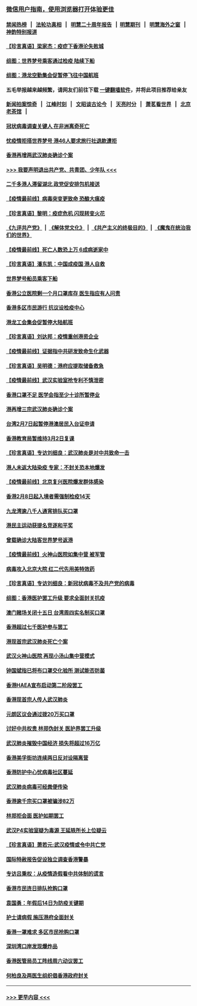 ### [微信用户指南，使用浏览器打开体验更佳](https://github.com/gfw-breaker/banned-news1/blob/master/indexes/wechat-guide.md?t=0)
#### [禁闻热榜](热点新闻.md?t=0)  &nbsp;&nbsp;|&nbsp;&nbsp; [法轮功真相](https://github.com/gfw-breaker/truth/blob/master/README.md?t=0) &nbsp;&nbsp;|&nbsp;&nbsp; [明慧二十周年报告](https://github.com/gfw-breaker/mh-reports/blob/master/README.md?t=0) &nbsp;&nbsp;|&nbsp;&nbsp;[明慧期刊](https://github.com/gfw-breaker/mh-qikan) &nbsp;&nbsp;|&nbsp;&nbsp; [明慧海外之窗](https://github.com/gfw-breaker/mh-news/blob/master/README.md?t=0) &nbsp;&nbsp;|&nbsp;&nbsp; [神韵特别报道](https://github.com/gfw-breaker/mh-news/blob/master/shenyun.md?t=0)
#### [【珍言真语】梁家杰：疫症下香港沦失败城](../pages/nsc415/n11861588.md?t=02120801) 
#### [组图：世界梦号乘客通过检疫 陆续下船](../pages/nsc415/n11858302.md?t=02120801) 
#### [组图：港龙空勤集会促暂停飞往中国航班](../pages/nsc415/n11858190.md?t=02120801) 
#### 五毛举报越来越频繁，请网友们前往下载 [一键翻墙软件](https://github.com/gfw-breaker/ssr-accounts)，并将此项目推荐给亲友
#### [新闻拍案惊奇](https://github.com/gfw-breaker/banned-news1/blob/master/pages/link4.md) &nbsp;&nbsp;|&nbsp;&nbsp; [江峰时刻](https://github.com/gfw-breaker/banned-news1/blob/master/pages/link4.md) &nbsp;&nbsp;|&nbsp;&nbsp; [文昭谈古论今](https://github.com/gfw-breaker/banned-news1/blob/master/pages/link4.md) &nbsp;&nbsp;|&nbsp;&nbsp; [天亮时分](https://github.com/gfw-breaker/banned-news1/blob/master/pages/link4.md) &nbsp;&nbsp;|&nbsp;&nbsp; [萧茗看世界](https://github.com/gfw-breaker/banned-news1/blob/master/pages/link4.md) &nbsp;&nbsp;|&nbsp;&nbsp; [北京老茶馆](https://github.com/gfw-breaker/banned-news1/blob/master/pages/link4.md) &nbsp;&nbsp;|&nbsp;&nbsp; 
#### [冠状病毒调查关键人 在非洲离奇死亡](../pages/nsc415/n11859798.md?t=02120801) 
#### [忧疫情拒搭世界梦号 港46人要求旅行社退款遭拒](../pages/nsc415/n11859849.md?t=02120801) 
#### [香港再增两武汉肺炎确诊个案](../pages/nsc415/n11859833.md?t=02120801) 
#### [>>> 我要声明退出共产党、共青团、少年队 <<<](https://github.com/begood0513/goodnews/blob/master/quit/letter.md) 
#### [二千多港人滞留湖北 政党促安排包机接送](../pages/nsc415/n11859831.md?t=02120801) 
#### [【疫情最前线】病毒突变更致命 恐酿大瘟疫](../pages/nsc415/n11859604.md?t=02120801) 
#### [【珍言真语】黎明：疫症危机 闪现转变火花](../pages/nsc415/n11859199.md?t=02120801) 
#### [《九评共产党》](https://github.com/begood0513/9ping.md/blob/master/README.md) &nbsp;|&nbsp; [《解体党文化》](../../../../jtdwh.md/blob/master/README.md)  &nbsp;|&nbsp; [《共产主义的终极目的》](../../../../gczydzjmd.md/blob/master/README.md) &nbsp;|&nbsp; [《魔鬼在统治我们的世界》](../../../../mgztzwmdsj.md/blob/master/README.md) 
#### [【疫情最前线】死亡人数恐上万 6成病逝家中](../pages/nsc415/n11856687.md?t=02120801) 
#### [【珍言真语】潘东凯：中国成疫国 港人自救](../pages/nsc415/n11856962.md?t=02120801) 
#### [世界梦号船员乘客下船](../pages/nsc415/n11856883.md?t=02120801) 
#### [香港公立医院剩一个月口罩库存 医生指应有人问责](../pages/nsc415/n11856875.md?t=02120801) 
#### [香港多区市民游行 抗议设检疫中心](../pages/nsc415/n11856866.md?t=02120801) 
#### [港龙工会集会促暂停大陆航班](../pages/nsc415/n11856840.md?t=02120801) 
#### [【珍言真语】刘达邦：疫情重创港资企业](../pages/nsc415/n11854274.md?t=02120801) 
#### [【疫情最前线】证据指中共研发致命生化武器](../pages/nsc415/n11853087.md?t=02120801) 
#### [【珍言真语】吴明德：港府应提取储备救急](../pages/nsc415/n11852734.md?t=02120801) 
#### [【疫情最前线】武汉实验室抢专利不慎泄密](../pages/nsc415/n11850310.md?t=02120801) 
#### [香港口罩不足 医学会指至少十诊所暂停业](../pages/nsc415/n11850301.md?t=02120801) 
#### [港再增三宗武汉肺炎确诊个案](../pages/nsc415/n11850328.md?t=02120801) 
#### [台湾2月7日起暂停港澳居民入台证申请](../pages/nsc415/n11850304.md?t=02120801) 
#### [香港教育局暂维持3月2日复课](../pages/nsc415/n11850260.md?t=02120801) 
#### [【珍言真语】专访刘细良：武汉肺炎是对中共致命一击](../pages/nsc415/n11849934.md?t=02120801) 
#### [港人未返大陆染疫 专家：不封关恐本地爆发](../pages/nsc415/n11848021.md?t=02120801) 
#### [【疫情最前线】北京复兴医院爆发群体感染](../pages/nsc415/n11847626.md?t=02120801) 
#### [香港2月8日起入境者需强制检疫14天](../pages/nsc415/n11847658.md?t=02120801) 
#### [九龙湾逾八千人通宵排队买口罩](../pages/nsc415/n11847647.md?t=02120801) 
#### [港民主运动获提名竞逐和平奖](../pages/nsc415/n11847633.md?t=02120801) 
#### [曾载确诊大陆客世界梦号返港](../pages/nsc415/n11847608.md?t=02120801) 
#### [【疫情最前线】火神山医院如集中营 被军管](../pages/nsc415/n11847524.md?t=02120801) 
#### [病毒攻入北京大院 红二代先用美特效药](../pages/nsc415/n11847427.md?t=02120801) 
#### [【珍言真语】专访刘细良：新冠状病毒不及共产党的病毒](../pages/nsc415/n11847164.md?t=02120801) 
#### [组图：香港医护罢工升级 要求全面封关抗疫](../pages/nsc415/n11844107.md?t=02120801) 
#### [澳门赌场关闭十五日 台湾周四实名制买口罩](../pages/nsc415/n11845083.md?t=02120801) 
#### [香港超过七千医护参与罢工](../pages/nsc415/n11845051.md?t=02120801) 
#### [港现首宗武汉肺炎死亡个案](../pages/nsc415/n11844998.md?t=02120801) 
#### [武汉火神山医院 再现小汤山集中营模式](../pages/nsc415/n11844763.md?t=02120801) 
#### [钟国斌指已将布口罩交化验所 测试能否防菌](../pages/nsc415/n11842783.md?t=02120801) 
#### [香港HAEA宣布启动第二阶段罢工](../pages/nsc415/n11842723.md?t=02120801) 
#### [香港现首宗人传人武汉肺炎](../pages/nsc415/n11842766.md?t=02120801) 
#### [元朗区议会通过拨20万买口罩](../pages/nsc415/n11842754.md?t=02120801) 
#### [讨好中共权贵 林郑伪封关 医护界罢工升级](../pages/nsc415/n11842359.md?t=02120801) 
#### [武汉肺炎摧毁中国经济 损失将超过16万亿](../pages/nsc415/n11839723.md?t=02120801) 
#### [香港美孚街坊连续两日反对设隔离营](../pages/nsc415/n11839962.md?t=02120801) 
#### [香港防护中心忧病毒社区蔓延](../pages/nsc415/n11839933.md?t=02120801) 
#### [武汉肺炎病毒可经粪便传染](../pages/nsc415/n11839939.md?t=02120801) 
#### [香港逾千宗买口罩被骗涉82万](../pages/nsc415/n11839914.md?t=02120801) 
#### [林郑拒会面 医护如期罢工](../pages/nsc415/n11839892.md?t=02120801) 
#### [武汉P4实验室疑为毒源 王延轶所长上位疑云](../pages/nsc415/n11835543.md?t=02120801) 
#### [【珍言真语】萧若元:武汉疫情或令中共亡党](../pages/nsc415/n11829394.md?t=02120801) 
#### [国际特赦报告促设独立调查香港警暴](../pages/nsc415/n11833845.md?t=02120801) 
#### [专访吕秉权：从疫情造假看中共体制的谎言](../pages/nsc415/n11833813.md?t=02120801) 
#### [香港市民连日排队抢购口罩](../pages/nsc415/n11833794.md?t=02120801) 
#### [袁国勇：年假后14日为防疫关键期](../pages/nsc415/n11831088.md?t=02120801) 
#### [护士请病假 施压港府全面封关](../pages/nsc415/n11831030.md?t=02120801) 
#### [香港一罩难求 多区市民抢购口罩](../pages/nsc415/n11831002.md?t=02120801) 
#### [深圳湾口岸发现爆炸品](../pages/nsc415/n11828802.md?t=02120801) 
#### [香港医管局员工阵线周六动议罢工](../pages/nsc415/n11828762.md?t=02120801) 
#### [何柏良及两医生组织倡香港政府封关](../pages/nsc415/n11828749.md?t=02120801) 

----
#### [ >>> 更早内容 <<< ](../indexes/nsc415-earlier.md)
